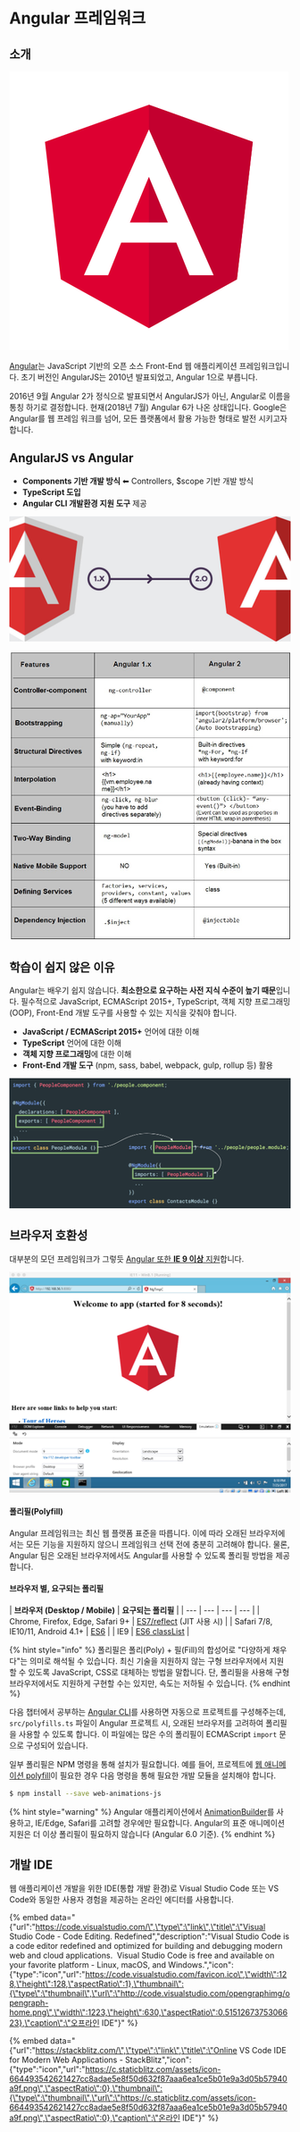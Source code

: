 # Angular 프레임워크

## 소개

![Anglar Framework](.gitbook/assets/angular%20%281%29.svg)

[Angular](https://angular.io)는 JavaScript 기반의 오픈 소스 Front-End 웹 애플리케이션 프레임워크입니다. 초기 버전인 AngularJS는 2010년 발표되었고, Angular 1으로 부릅니다. 

2016년 9월 Angular 2가 정식으로 발표되면서 AngularJS가 아닌, Angular로 이름을 통칭 하기로 결정합니다. 현재\(2018년 7월\) Angular 6가 나온 상태입니다. Google은 Angular를 웹 프레임 워크를 넘어, 모든 플랫폼에서 활용 가능한 형태로 발전 시키고자 합니다.

## AngularJS  vs  Angular

* **Components 기반 개발 방식** ⬅︎ Controllers, $scope 기반 개발 방식
* **TypeScript 도입**
* **Angular CLI 개발환경 지원 도구** 제공

![AngularJS vs Angular](.gitbook/assets/angularjs-angular2-logo-change.jpg)

![AngularJS 1   vs   Angular 2+](.gitbook/assets/image.png)

## 학습이 쉽지 않은 이유

Angular는 배우기 쉽지 않습니다. **최소한으로 요구하는 사전 지식 수준이 높기 때문**입니다. 필수적으로 JavaScript, ECMAScript 2015+, TypeScript, 객체 지향 프로그래밍\(OOP\), Front-End 개발 도구를 사용할 수 있는 지식을 갖춰야 합니다.

* **JavaScript / ECMAScript 2015+** 언어에 대한 이해
* **TypeScript** 언어에 대한 이해
* **객체 지향 프로그래밍**에 대한 이해
* **Front-End 개발 도구** \(npm, sass, babel, webpack, gulp, rollup 등\) 활용

![Angular &#xBAA8;&#xB4C8; &#xC2DC;&#xC2A4;&#xD15C; &amp; &#xD074;&#xB798;&#xC2A4; &#xBCA0;&#xC774;&#xC2A4; &#xD504;&#xB85C;&#xADF8;&#xB798;&#xBC0D;](.gitbook/assets/image%20%282%29.png)

## 브라우저 호환성

대부분의 모던 프레임워크가 그렇듯 [Angular 또한 **IE 9 이상** 지원](https://angular.io/guide/browser-support)합니다. 

![IE 9 &#xC5D0;&#xBBAC;&#xB808;&#xC774;&#xC158; &#xD14C;&#xC2A4;&#xD2B8;](.gitbook/assets/image%20%281%29.png)

#### 폴리필\(Polyfill\)

Angular 프레임워크는 최신 웹 플랫폼 표준을 따릅니다. 이에 따라 오래된 브라우저에서는 모든 기능을 지원하지 않으니 프레임워크 선택 전에 충분히 고려해야 합니다. 물론, Angular 팀은 오래된 브라우저에서도 Angular를 사용할 수 있도록 폴리필 방법을 제공합니다.

#### 브라우저 별, 요구되는 폴리필

| **브라우저 \(Desktop / Mobile\)** | **요구되는 폴리필** |
| --- | --- | --- | --- |
| Chrome, Firefox, Edge, Safari 9+ | [ES7/reflect](https://angular.io/guide/browser-support#core-es7-reflect) \(JIT 사용 시\) |
| Safari 7/8, IE10/11, Android 4.1+ | [ES6](https://angular.io/guide/browser-support#core-es6) |
| IE9 | [ES6 classList](https://angular.io/guide/browser-support#classlist) |

{% hint style="info" %}
폴리필은 폴리\(Poly\) + 필\(Fill\)의 합성어로 "다양하게 채우다"는 의미로 해석될 수 있습니다. 최신 기술을 지원하지 않는 구형 브라우저에서 지원할 수 있도록 JavaScript, CSS로 대체하는 방법을 말합니다. 단, 폴리필을 사용해 구형 브라우저에서도 지원하게 구현할 수는 있지만, 속도는 저하될 수 있습니다.
{% endhint %}

다음 챕터에서 공부하는 [Angular CLI](https://github.com/angular/angular-cli/wiki)를 사용하면 자동으로 프로젝트를 구성해주는데, `src/polyfills.ts` 파일이 Angular 프로젝트 시, 오래된 브라우저를 고려하여 폴리필을 사용할 수 있도록 합니다. 이 파일에는 많은 수의 ​​폴리필이 ECMAScript `import` 문으로 구성되어 있습니다.

일부 폴리필은 NPM 명령을 통해 설치가 필요합니다. 예를 들어, 프로젝트에 [웹 애니메이션 polyfill](http://caniuse.com/#feat=web-animation)이 필요한 경우 다음 명령을 통해 필요한 개발 모듈을 설치해야 합니다.

```bash
$ npm install --save web-animations-js
```

{% hint style="warning" %}
Angular 애플리케이션에서 [AnimationBuilder](https://angular.io/api/animations/AnimationBuilder)를 사용하고, IE/Edge, Safari를 고려할 경우에만 필요합니다. Angular의 표준 애니메이션 지원은 더 이상 폴리필이 필요하지 않습니다 \(Angular 6.0 기준\).
{% endhint %}

## 개발 IDE

웹 애플리케이션 개발을 위한 IDE\(통합 개발 환경\)로 Visual Studio Code 또는 VS Code와 동일한 사용자 경험을 제공하는 온라인 에디터를 사용합니다.

{% embed data="{\"url\":\"https://code.visualstudio.com/\",\"type\":\"link\",\"title\":\"Visual Studio Code - Code Editing. Redefined\",\"description\":\"Visual Studio Code is a code editor redefined and optimized for building and debugging modern web and cloud applications.  Visual Studio Code is free and available on your favorite platform - Linux, macOS, and Windows.\",\"icon\":{\"type\":\"icon\",\"url\":\"https://code.visualstudio.com/favicon.ico\",\"width\":128,\"height\":128,\"aspectRatio\":1},\"thumbnail\":{\"type\":\"thumbnail\",\"url\":\"http://code.visualstudio.com/opengraphimg/opengraph-home.png\",\"width\":1223,\"height\":630,\"aspectRatio\":0.5151267375306623},\"caption\":\"오프라인 IDE\"}" %}

{% embed data="{\"url\":\"https://stackblitz.com/\",\"type\":\"link\",\"title\":\"Online VS Code IDE for Modern Web Applications - StackBlitz\",\"icon\":{\"type\":\"icon\",\"url\":\"https://c.staticblitz.com/assets/icon-664493542621427cc8adae5e8f50d632f87aaa6ea1ce5b01e9a3d05b57940a9f.png\",\"aspectRatio\":0},\"thumbnail\":{\"type\":\"thumbnail\",\"url\":\"https://c.staticblitz.com/assets/icon-664493542621427cc8adae5e8f50d632f87aaa6ea1ce5b01e9a3d05b57940a9f.png\",\"aspectRatio\":0},\"caption\":\"온라인 IDE\"}" %}

